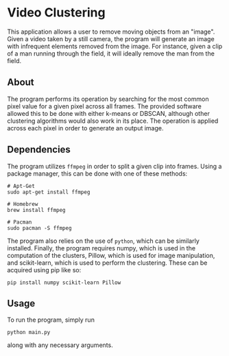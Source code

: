# Video Clustering

This application allows a user to remove moving objects from an "image".
Given a video taken by a still camera, the program will generate an image
with infrequent elements removed from the image. For instance, given a
clip of a man running through the field, it will ideally remove the man
from the field.

## About

The program performs its operation by searching for the most common pixel
value for a given pixel across all frames. The provided software allowed this
to be done with either k-means or DBSCAN, although other clustering algorithms
would also work in its place. The operation is applied across each pixel
in order to generate an output image.

## Dependencies

The program utilizes ```ffmpeg``` in order to split a given clip into frames.
Using a package manager, this can be done with one of these methods:

```
# Apt-Get
sudo apt-get install ffmpeg

# Homebrew
brew install ffmpeg

# Pacman
sudo pacman -S ffmpeg
```

The program also relies on the use of ```python```, which can be similarly
installed. Finally, the program requires numpy, which is used in the
computation of the clusters, Pillow, which is used for image manipulation,
and scikit-learn, which is used to perform the clustering. These can be 
acquired using pip like so:

```
pip install numpy scikit-learn Pillow
```

## Usage
To run the program, simply run

```python main.py```

along with any necessary arguments.

